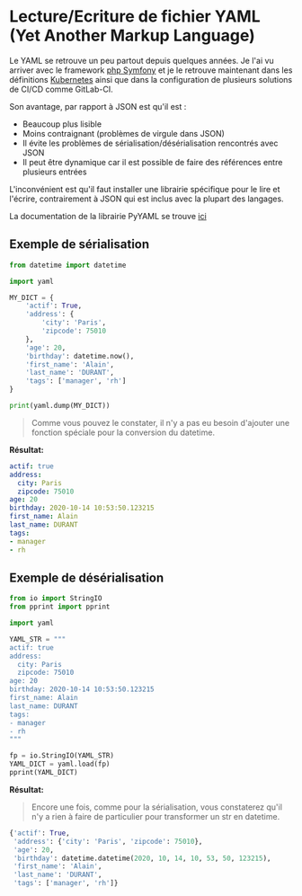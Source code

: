 # Lecture/Ecriture de fichier YAML (Yet Another Markup Language)

Le YAML se retrouve un peu partout depuis quelques années. Je l'ai vu arriver avec le framework [php Symfony](https://symfony.com/) et je le retrouve maintenant dans les définitions [Kubernetes](https://kubernetes.io/docs/concepts/overview/working-with-objects/kubernetes-objects/) ainsi que dans la configuration de plusieurs solutions de CI/CD comme GitLab-CI.

Son avantage, par rapport à JSON est qu'il est :
- Beaucoup plus lisible
- Moins contraignant (problèmes de virgule dans JSON)
- Il évite les problèmes de sérialisation/désérialisation rencontrés avec JSON
- Il peut être dynamique car il est possible de faire des références entre plusieurs entrées

L'inconvénient est qu'il faut installer une librairie spécifique pour le lire et l'écrire, contrairement à JSON qui est inclus avec la plupart des langages.

La documentation de la librairie PyYAML se trouve [ici](https://pyyaml.org/wiki/PyYAMLDocumentation)

## Exemple de sérialisation

```python
from datetime import datetime

import yaml

MY_DICT = {
    'actif': True,
    'address': {
        'city': 'Paris', 
        'zipcode': 75010
    },
    'age': 20,
    'birthday': datetime.now(),
    'first_name': 'Alain',
    'last_name': 'DURANT',
    'tags': ['manager', 'rh']
}

print(yaml.dump(MY_DICT))
```

> Comme vous pouvez le constater, il n'y a pas eu besoin d'ajouter une fonction spéciale pour la conversion du datetime.

**Résultat:**

```yaml
actif: true
address:
  city: Paris
  zipcode: 75010
age: 20
birthday: 2020-10-14 10:53:50.123215
first_name: Alain
last_name: DURANT
tags:
- manager
- rh
```

## Exemple de désérialisation

```python
from io import StringIO
from pprint import pprint

import yaml

YAML_STR = """
actif: true
address:
  city: Paris
  zipcode: 75010
age: 20
birthday: 2020-10-14 10:53:50.123215
first_name: Alain
last_name: DURANT
tags:
- manager
- rh
"""

fp = io.StringIO(YAML_STR)
YAML_DICT = yaml.load(fp)
pprint(YAML_DICT)
```

**Résultat:**

> Encore une fois, comme pour la sérialisation, vous constaterez qu'il n'y a rien à faire de particulier pour transformer un str en datetime.

```python
{'actif': True,
 'address': {'city': 'Paris', 'zipcode': 75010},
 'age': 20,
 'birthday': datetime.datetime(2020, 10, 14, 10, 53, 50, 123215),
 'first_name': 'Alain',
 'last_name': 'DURANT',
 'tags': ['manager', 'rh']}
```

